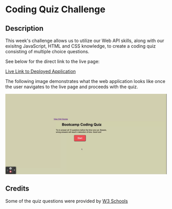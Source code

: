 # Coding Quiz Challenge

## Description

This week's challenge allows us to utilize our Web API skills, along with our exisitng JavaScript, HTML and CSS knowledge, to create a coding quiz consisting of multiple choice questions. 

See below for the direct link to the live page:

[Live Link to Deployed Application](https://linhntran.github.io/code-quiz/)

The following image demonstrates what the web application looks like once the user navigates to the live page and proceeds with the quiz. 

![A preview of homepage.](./assets/images/quiz-preview.gif)

## Credits

Some of the quiz questions were provided by [W3 Schools](https://w3schools.com/)